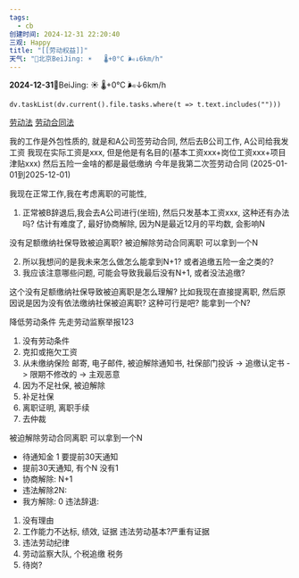```yaml
---
tags:
  - cb
创建时间: 2024-12-31 22:20:40
三观: Happy
title: "[[劳动权益]]"
天气: "🌱北京BeiJing: ☀️   🌡️+0°C 🌬️↓6km/h"
---
```


**2024-12-31**🌱BeiJing: ☀️   🌡️+0°C 🌬️↓6km/h




```dataviewjs
dv.taskList(dv.current().file.tasks.where(t => t.text.includes("")))
```




[劳动法](https://www.gov.cn/banshi/2005-05/25/content_905.htm)
[劳动合同法](https://www.gov.cn/flfg/2007-06/29/content_669394.htm)


我的工作是外包性质的, 就是和A公司签劳动合同, 然后去B公司工作, A公司给我发工资
我现在实际工资是xxx, 但是他是有名目的(基本工资xxx+岗位工资xxx+项目津贴xxx) 然后五险一金啥的都是最低缴纳
今年是我第二次签劳动合同 (2025-01-01到2025-12-01)

我现在正常工作,我在考虑离职的可能性,  

1. 正常被B辞退后,我会去A公司进行(坐班), 然后只发基本工资xxx, 这种还有办法吗? 
估计有难度了,  最好协商解除, 因为N是最近12月的平均数, 会影响N

没有足额缴纳社保导致被迫离职?  被迫解除劳动合同离职 可以拿到一个N 

2. 所以我想问的是我未来怎么做怎么能拿到N+1? 或者追缴五险一金之类的? 
3. 我应该注意哪些问题, 可能会导致我最后没有N+1, 或者没法追缴? 


这个没有足额缴纳社保导致被迫离职是怎么理解? 比如我现在直接提离职, 然后原因说是因为没有依法缴纳社保被迫离职? 这种可行是吧? 能拿到一个N? 


降低劳动条件
先走劳动监察举报123
1. 没有劳动条件
2. 克扣或拖欠工资   
3. 从未缴纳保险
邮寄, 电子邮件, 被迫解除通知书, 
社保部门投诉 ->  追缴认定书 -> 限期不修改的 -> 主观恶意
1. 因为不足社保, 被迫解除
2. 补足社保
3. 离职证明, 离职手续
4. 去仲裁

被迫解除劳动合同离职 可以拿到一个N 
* 待通知金 1   要提前30天通知
* 提前30天通知, 有个N 没有1 
* 协商解除: N+1 
* 违法解除2N: 
* 我方解除: 0
违法辞退: 
1. 没有理由
2. 工作能力不达标, 绩效, 证据 违法劳动基本?严重有证据
3. 违法劳动纪律
4. 劳动监察大队, 个税追缴  税务
5. 待岗? 




